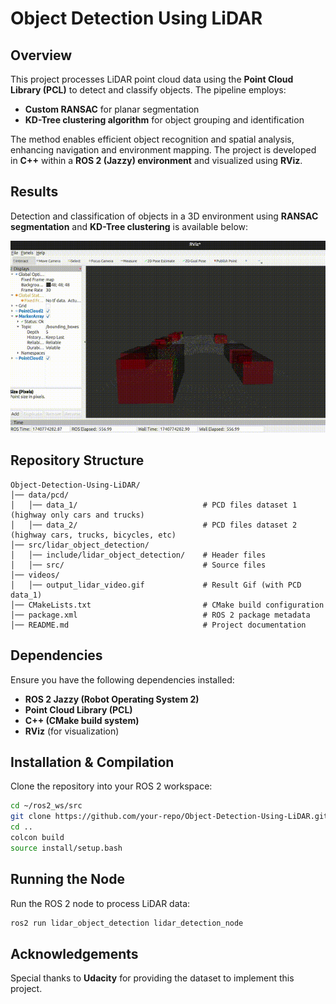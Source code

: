 # Object Detection Using LiDAR

## Overview
This project processes LiDAR point cloud data using the **Point Cloud Library (PCL)** to detect and classify objects. The pipeline employs:
- **Custom RANSAC** for planar segmentation
- **KD-Tree clustering algorithm** for object grouping and identification

The method enables efficient object recognition and spatial analysis, enhancing navigation and environment mapping. The project is developed in **C++** within a **ROS 2 (Jazzy) environment** and visualized using **RViz**.

## Results
Detection and classification of objects in a 3D environment using **RANSAC segmentation** and **KD-Tree clustering** is available below:

![Detection Result](videos/output_lidar_video.gif)

## Repository Structure
```
Object-Detection-Using-LiDAR/
│── data/pcd/
│   │── data_1/                            # PCD files dataset 1 (highway only cars and trucks)
│   │── data_2/                            # PCD files dataset 2 (highway cars, trucks, bicycles, etc)
│── src/lidar_object_detection/
│   │── include/lidar_object_detection/    # Header files
│   │── src/                               # Source files
│── videos/
│   │── output_lidar_video.gif             # Result Gif (with PCD data_1)
│── CMakeLists.txt                         # CMake build configuration
│── package.xml                            # ROS 2 package metadata
│── README.md                              # Project documentation
```

## Dependencies
Ensure you have the following dependencies installed:
- **ROS 2 Jazzy (Robot Operating System 2)**
- **Point Cloud Library (PCL)**
- **C++ (CMake build system)**
- **RViz** (for visualization)

## Installation & Compilation
Clone the repository into your ROS 2 workspace:
```sh
cd ~/ros2_ws/src
git clone https://github.com/your-repo/Object-Detection-Using-LiDAR.git
cd ..
colcon build
source install/setup.bash
```

## Running the Node
Run the ROS 2 node to process LiDAR data:
```sh
ros2 run lidar_object_detection lidar_detection_node
```

## Acknowledgements

Special thanks to **Udacity** for providing the dataset to implement this project.



